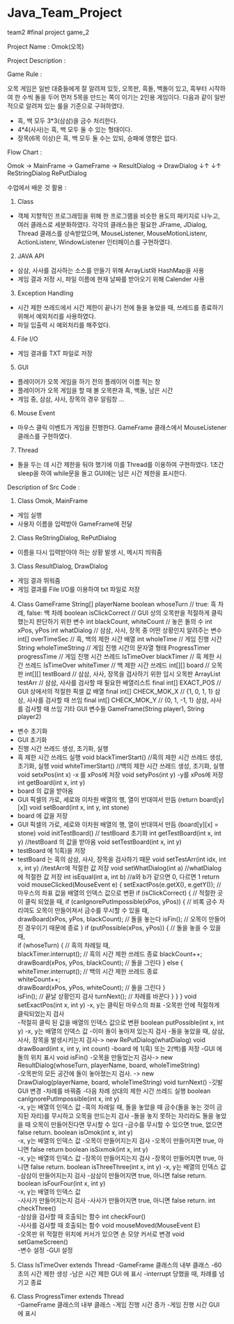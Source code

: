 # Java_Team_Project

team2 #final project game_2

Project Name : Omok(오목)

Project Description : 

Game Rule : 

오목 게임은 일반 대중들에게 잘 알려져 있듯, 오목판, 흑돌, 백돌이 있고, 흑부터 시작하여 한 수씩 돌을 두어 먼저 5목을 만드는 쪽이 이기는 2인용 게임이다. 다음과 같이 일반적으로 알려져 있는 룰을 기준으로 구혀하였다.
- 흑, 백 모두 3*3(삼삼)을 금수 처리한다.
- 4*4(사사)는 흑, 백 모두 둘 수 있는 형태이다.
- 장목(6목 이상)은 흑, 백 모두 둘 수는 있되, 승패에 영향은 없다.

Flow Chart :

Omok -> MainFrame -> GameFrame -> ResultDialog
                               -> DrawDialog
            ↓↑          ↓↑
      ReStringDialog  RePutDialog
         
수업에서 배운 것 활용 : 

1. Class
- 객체 지향적인 프로그래밍을 위해 한 프로그램을 비슷한 용도의 패키지로 나누고, 여러 클래스로 세분화하였다. 
각각의 클래스들은 필요한 JFrame, JDialog, Thread 클래스를 상속받았으며, MouseListener, MouseMotionListenr, ActionListenr, WindowListener 인터페이스를 구현하였다.

2. JAVA API
- 삼삼, 사사를 검사하는 소스를 만들기 위해 ArrayList와 HashMap을 사용
- 게임 결과 저정 시, 파일 이름에 현재 날짜를 받아오기 위해 Calender 사용

3. Exception Handling
- 시간 제한 쓰레드에서 시간 제한이 끝나기 전에 돌을 놓았을 때, 쓰레드를 종료하기 위해서 예외처리를 사용하였다.
- 파일 입출력 시 예외처리를 해주었다.

4. File I/O
- 게임 결과를 TXT 파일로 저장

5. GUI
- 플레이어가 오목 게임을 하기 전의 플레이어 이름 적는 창
- 플레이어가 오목 게임을 할 때 볼 오목판과 흑, 백돌, 남은 시간
- 게임 중, 삼삼, 사사, 장목의 경우 알림창
...

6. Mouse Event
- 마우스 클릭 이벤트가 게임을 진행한다. GameFrame 클래스에서 MouseListener 클래스를 구현하였다.

7. Thread
- 돌을 두는 데 시간 제한을 둬야 했기에 이를 Thread를 이용하여 구현하였다. 
1초간 sleep을 하여 while문을 돌고 GUI에는 남은 시간 제한을 표시한다.


Description of Src Code :

1. Class Omok, MainFrame
- 게임 실행
- 사용자 이름을 입력받아 GameFrame에 전달

2. Class ReStringDialog, RePutDialog
- 이름을 다시 입력받아야 하는 상황 발생 시, 메시지 띄워줌

3. Class ResultDialog, DrawDialog
- 게임 결과 뛰워줌
- 게임 결과를 File I/O를 이용하여 txt 파일로 저장

4. Class GameFrame
String[] playerName boolean whoseTurn // true: 흑 차례, false: 백 차례
boolean isClickCorrect // GUI 상의 오목판을 적절하게 클릭했는지 판단하기 위한 변수
int blackCount, whiteCount // 놓은 돌의 수
int xPos, yPos int whatDialog // 삼삼, 사사, 장목 중 어떤 상황인지 알려주는 변수
int[] overTimeSec // 흑, 백의 제한 시간 배열
int wholeTime // 게임 진행 시간
String wholeTimeString // 게임 진행 시간의 문자열 형태
ProgressTimer progressTime // 게임 진행 시간 쓰레드
IsTimeOver blackTimer // 흑 제한 시간 쓰레드
IsTimeOver whiteTimer // 백 제한 시간 쓰레드
int[][] board // 오목판
int[][] testBoard // 삼삼, 사사, 장목을 검사하기 위한 임시 오목판
ArrayList<Integer> testArr // 삼삼, 사사를 검사할 때 필요한 배열리스트
final int[] EXACT_POS // GUI 상에서의 적절한 픽셀 값 배열
final int[] CHECK_MOK_X // {1, 0, 1, 1} 삼삼, 사사를 검사할 때 쓰임
final int[] CHECK_MOK_Y // {0, 1, -1, 1} 삼삼, 사사를 검사할 때 쓰임
기타 GUI 변수들 
GameFrame(String player1, String player2)
- 변수 초기화
- GUI 초기화
- 진행 시간 쓰레드 생성, 초기화, 실행
- 흑 제한 시간 쓰레드 실행 
void blackTimerStart()  //흑의 제한 시간 쓰레드 생성, 초기화, 실행
void whiteTimerStart()  //백의 제한 시간 쓰레드 생성, 초기화, 실행
void setxPos(int x)  -x 를 xPos에 저장
void setyPos(int y)  -y를 xPos에 저장
int getBoard(int x, int y)
- board 의 값을 받아옴
- GUI 픽셀의 가로, 세로와 이차원 배열의 행, 열이 반대여서 만듬
(return board[y][x]) void setBoard(int x, int y, int stone) 
- board 에 값을 저장
- GUI 픽셀의 가로, 세로와 이차원 배열의 행, 열이 반대여서 만듬
(board[y][x] = stone) void initTestBoard()   // testBoard 초기화
int getTestBoard(int x, int y)  //testBoard 의 값을 받아옴
void setTestBoard(int x, int y) 
- testBoard 에 1(흑)을 저장
- testBoard 는 흑의 삼삼, 사사, 장목을 검사하기 때문
void setTestArr(int idx, int x, int y)  //testArr에 적절한 값 저장
void setWhatDialog(int a)  //whatDialog 에 적절한 값 저장
int isEqual(int a, int b)  //a와 b가 같으면 0, 다르면 1 return
void mouseClicked(MouseEvent e) {   setExactPos(e.getX(), e.getY());   // 마우스의 좌표 값을 배열의 인덱스 값으로 변환
if (isClickCorrect) {   // 적절한 곳이 클릭 되었을 때, 
if (canIgnorePutImpossible(xPos, yPos)) {    // 비록 금수 자리여도 오목이 만들어져서 금수를 무시할 수 있을 때,   
drawBoard(xPos, yPos, blackCount);     // 돌을 놓는다
isFin();     // 오목이 만들어진 경우이기 때문에 종료   }
if (putPossible(xPos, yPos)) {    // 돌을 놓을 수 있을 때,  
if (whoseTurn) {     // 흑의 차례일 때,   
blackTimer.interrupt();      // 흑의 시간 제한 쓰레드 종료
blackCount++;      drawBoard(xPos, yPos, blackCount);      // 돌을 그린다     }
else {      whiteTimer.interrupt();      // 백의 시간 제한 쓰레드 종료      
whiteCount++;      
drawBoard(xPos, yPos, whiteCount);      // 돌을 그린다     }   
isFin();     // 끝날 상황인지 검사
turnNext();     // 차례를 바꾼다    }   }  } 
void setExactPos(int x, int y)
  -x, y는 클릭된 마우스의 좌표
  -오목판 안에 적절하게 클릭되었는지 검사  
  -적절히 클릭 된 값을 배열의 인덱스 값으로 변환
boolean putPossible(int x, int y)
  -x, y는 배열의 인덱스 값
  -이미 돌이 놓아져 있는지 검사
  -돌을 놓았을 때, 삼삼, 사사, 장목을 발생시키는지 검사-> 
new RePutDialog(whatDialog) void drawBoard(int x, int y, int count)
  -board 에 1(흑) 또는 2(백)를 저장
  -GUI 에 돌의 위치 표시
void isFin() 
 -오목을 만들었는지 검사-> 
new ResultDialog(whoseTurn, playerName, board, wholeTimeString)  
  -오목판의 모든 공간에 돌이 놓아졌는지 검사.  -> 
new DrawDialog(playerName, board, wholeTimeString) void turnNext() 
  -깃발 GUI 변경
  -차례를 바꿔줌
  -다음 차례 상대의 제한 시간 쓰레드 실행
boolean canIgnorePutImpossible(int x, int y)  
  -x, y는 배열의 인덱스 값
  -흑의 차례일 때, 돌을 놓았을 때 금수(돌을 놓는 것이 금지된 자리)를 무시하고 오목을   만드는지 검사
  -돌을 놓지 못하는 자리라도 돌을 놓았을 때 오목이 만들어진다면 무시할 수 있다
  -금수를 무시할 수 있으면 true, 없으면 false return.
boolean isOmok(int x, int y)  
  -x, y는 배열의 인덱스 값 
  -오목이 만들어지는지 검사
  -오목이 만들어지면 true, 아니면 false return
boolean isSixmok(int x, int y)  
  -x, y는 배열의 인덱스 값
  -장목이 만들어지는지 검사
  -장목이 만들어지면 true, 아니면 false return.
boolean isThreeThree(int x, int y)
  -x, y는 배열의 인덱스 값 
  -삼삼이 만들어지는지 검사
  -삼삼이 만들어지면 true, 아니면 false return. 
boolean isFourFour(int x, int y)  
  -x, y는 배열의 인덱스 값  
  -사사가 만들어지는지 검사
  -사사가 만들어지면 true, 아니면 false return.
int checkThree()  
  -삼삼을 검사할 때 호출되는 함수
int checkFour()  
  -사사를 검사할 때 호출되는 함수
void mouseMoved(MouseEvent E)  
  -오목판 위 적절한 위치에 커서가 있으면 손 모양 커서로 변경
void setGameScreen()  
  -변수 설정
  -GUI 설정

5. Class IsTimeOver extends Thread
-GameFrame 클래스의 내부 클래스
-60초의 시간 제한 생성
-남은 시간 제한 GUI 에 표시
-interrupt 당했을 때, 차례를 넘기고 종료
 
6. Class ProgressTimer extends Thread  
-GameFrame 클래스의 내부 클래스 
-게임 진행 시간 증가
-게임 진행 시간 GUI 에 표시
